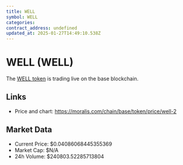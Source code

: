 ```yaml
---
title: WELL
symbol: WELL
categories: 
contract_address: undefined
updated_at: 2025-01-27T14:49:10.538Z
---
```


# WELL (WELL)
The [WELL token](https://moralis.com/chain/base/token/price/well-2) is trading live on the base blockchain.

## Links
- Price and chart: https://moralis.com/chain/base/token/price/well-2

## Market Data
- Current Price: $0.04086068445355369
- Market Cap: $N/A
- 24h Volume: $240803.52285713804

